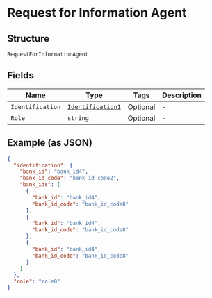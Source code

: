 
# Request for Information Agent

## Structure

`RequestForInformationAgent`

## Fields

| Name | Type | Tags | Description |
|  --- | --- | --- | --- |
| `Identification` | [`Identification1`](../../doc/models/identification-1.md) | Optional | - |
| `Role` | `string` | Optional | - |

## Example (as JSON)

```json
{
  "identification": {
    "bank_id": "bank_id4",
    "bank_id_code": "bank_id_code2",
    "bank_ids": [
      {
        "bank_id": "bank_id4",
        "bank_id_code": "bank_id_code8"
      },
      {
        "bank_id": "bank_id4",
        "bank_id_code": "bank_id_code8"
      },
      {
        "bank_id": "bank_id4",
        "bank_id_code": "bank_id_code8"
      }
    ]
  },
  "role": "role0"
}
```

